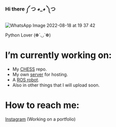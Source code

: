 ### Hi there ༼ つ ◕_◕ ༽つ

![WhatsApp Image 2022-08-18 at 19 37 42](https://user-images.githubusercontent.com/82680610/185522056-785b8c23-3e0a-4900-b183-b42ba88726ee.jpeg)

Python Lover (❁´◡`❁)

# I’m currently working on:
* My [CHESS](https://github.com/YoungKippur/CHESS) repo.
* My own [server](https://github.com/YoungKippur/Server-API) for hosting.
* A [ROS robot](https://github.com/YoungKippur/NotNameBot).
* Also in other things that I will upload soon.
# How to reach me: 
[Instagram](https://www.instagram.com/kippur._/)
(Working on a portfolio) 

